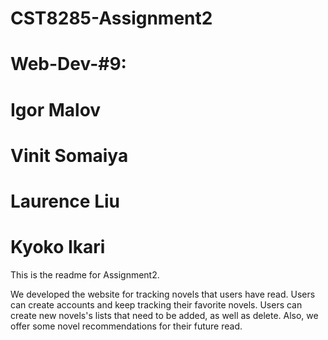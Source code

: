 ﻿# CST8285-Assignment2
# Web-Dev-#9:
# Igor Malov
# Vinit Somaiya
# Laurence Liu
# Kyoko Ikari

This is the readme for Assignment2.

We developed the website for tracking novels that users have read.
Users can create accounts and keep tracking their favorite novels.
Users can create new novels's lists that need to be added, as well as delete.
Also, we offer some novel recommendations for their future read.    



